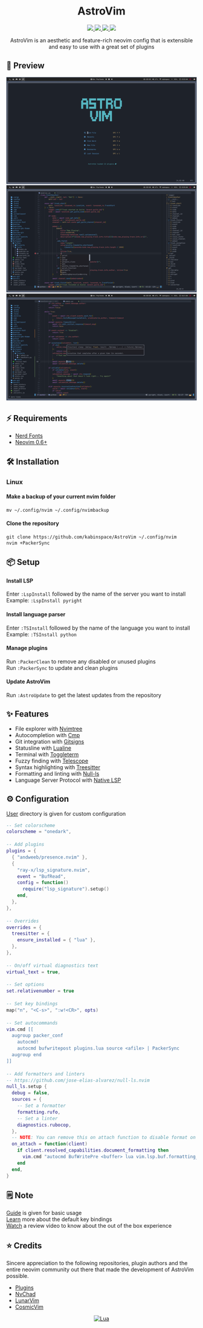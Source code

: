 <h1 align="center">AstroVim</h1>

<div align="center"><p>
    <a href="https://github.com/kabinspace/AstroVim/pulse">
      <img src="https://img.shields.io/github/last-commit/kabinspace/AstroVim?color=%4dc71f&label=Last%20Commit&logo=github&style=flat-square"/>
    </a>
    <a href="https://github.com/kabinspace/AstroVim/blob/main/LICENSE">
      <img src="https://img.shields.io/github/license/kabinspace/AstroVim?label=License&logo=GNU&style=flat-square"/>
	</a>
    <a href="https://neovim.io/">
      <img src="https://img.shields.io/badge/Neovim-0.6+-blueviolet.svg?style=flat-square&logo=Neovim&logoColor=white"/>
    </a>
    <a href="https://discord.gg/UcZutyeaFW">
      <img src="https://img.shields.io/badge/discord-Join-7289da?color=%235865F2%20&label=Discord&logo=discord&logoColor=%23ffffff&style=flat-square"/>
    </a>
</p>
</div>

<p align="center">
AstroVim is an aesthetic and feature-rich neovim config that is extensible and easy to use with a great set of plugins
</p>

## 🌟 Preview
![Preview1](./utils/media/preview1.png)
![Preview2](./utils/media/preview2.png)
![Preview33](./utils/media/preview3.png)

## ⚡ Requirements
* [Nerd Fonts](https://www.nerdfonts.com/font-downloads)
* [Neovim 0.6+](https://github.com/neovim/neovim/releases/tag/v0.6.1)

## 🛠️ Installation
### Linux
#### Make a backup of your current nvim folder
```
mv ~/.config/nvim ~/.config/nvimbackup
```
#### Clone the repository
```
git clone https://github.com/kabinspace/AstroVim ~/.config/nvim
nvim +PackerSync
```

## 📦 Setup

#### Install LSP

Enter `:LspInstall` followed by the name of the server you want to install<br>
Example: `:LspInstall pyright`

#### Install language parser

Enter `:TSInstall` followed by the name of the language you want to install<br>
Example: `:TSInstall python`

#### Manage plugins

Run `:PackerClean` to remove any disabled or unused plugins<br>
Run `:PackerSync` to update and clean plugins<br>

#### Update AstroVim

Run `:AstroUpdate` to get the latest updates from the repository<br>

## ✨ Features

- File explorer with [Nvimtree](https://github.com/kyazdani42/nvim-tree.lua)
- Autocompletion with [Cmp](https://github.com/hrsh7th/nvim-cmp)
- Git integration with [Gitsigns](https://github.com/lewis6991/gitsigns.nvim)
- Statusline with [Lualine](https://github.com/nvim-lualine/lualine.nvim)
- Terminal with [Toggleterm](https://github.com/akinsho/toggleterm.nvim)
- Fuzzy finding with [Telescope](https://github.com/nvim-telescope/telescope.nvim)
- Syntax highlighting with [Treesitter](https://github.com/nvim-treesitter/nvim-treesitter)
- Formatting and linting with [Null-ls](https://github.com/jose-elias-alvarez/null-ls.nvim)
- Language Server Protocol with [Native LSP](https://github.com/neovim/nvim-lspconfig)

## ⚙️ Configuration

[User](https://github.com/kabinspace/AstroVim/blob/main/lua/user) directory is given for custom configuration

```lua
-- Set colorscheme
colorscheme = "onedark",

-- Add plugins
plugins = {
  { "andweeb/presence.nvim" },
  {
    "ray-x/lsp_signature.nvim",
    event = "BufRead",
    config = function()
      require("lsp_signature").setup()
    end,
  },
},

-- Overrides
overrides = {
  treesitter = {
    ensure_installed = { "lua" },
  },
},

-- On/off virtual diagnostics text
virtual_text = true,

-- Set options
set.relativenumber = true

-- Set key bindings
map("n", "<C-s>", ":w!<CR>", opts)

-- Set autocommands
vim.cmd [[
  augroup packer_conf
    autocmd!
    autocmd bufwritepost plugins.lua source <afile> | PackerSync
  augroup end
]]

-- Add formatters and linters
-- https://github.com/jose-elias-alvarez/null-ls.nvim
null_ls.setup {
  debug = false,
  sources = {
    -- Set a formatter
    formatting.rufo,
    -- Set a linter
    diagnostics.rubocop,
  },
  -- NOTE: You can remove this on attach function to disable format on save
  on_attach = function(client)
    if client.resolved_capabilities.document_formatting then
      vim.cmd "autocmd BufWritePre <buffer> lua vim.lsp.buf.formatting_sync()"
    end
  end,
}
```

## 🗒️ Note

[Guide](https://github.com/kabinspace/AstroVim/blob/main/utils/userguide.md) is given for basic usage<br>
[Learn](https://github.com/kabinspace/AstroVim/blob/main/utils/mappings.txt) more about the default key bindings<br>
[Watch](https://www.youtube.com/watch?v=JQLZ7NJRTEo&t=4s&ab_channel=JohnCodes) a review video to know about the out of the box experience

## ⭐ Credits

Sincere appreciation to the following repositories, plugin authors and the entire neovim community out there that made the development of AstroVim possible.

- [Plugins](https://github.com/kabinspace/AstroVim/blob/main/utils/plugins.txt)
- [NvChad](https://github.com/NvChad/NvChad)
- [LunarVim](https://github.com/LunarVim)
- [CosmicVim](https://github.com/CosmicNvim/CosmicNvim)

<div align="center" id="madewithlua">

[![Lua](https://img.shields.io/badge/Made%20with%20Lua-blue.svg?style=for-the-badge&logo=lua)](https://lua.org)

</div>
